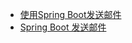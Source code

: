 * [使用Spring Boot发送邮件](https://mrbird.cc/Spring-Boot-Email.html)
* [Spring Boot 发送邮件](https://www.imooc.com/learn/1036)
